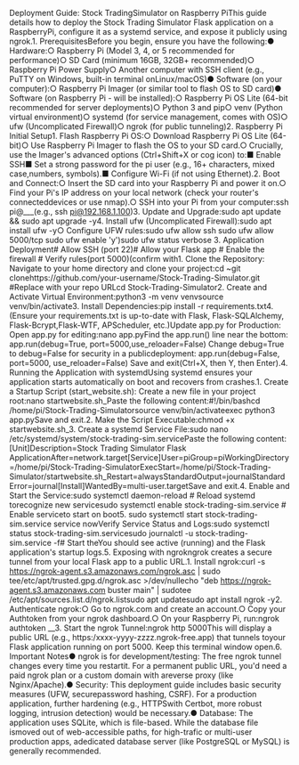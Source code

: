 Deployment Guide: Stock TradingSimulator on Raspberry PiThis guide details how to deploy the Stock Trading Simulator Flask application on a RaspberryPi, configure it as a systemd service, and expose it publicly using ngrok.1. PrerequisitesBefore you begin, ensure you have the following:● Hardware:○ Raspberry Pi (Model 3, 4, or 5 recommended for performance)○ SD Card (minimum 16GB, 32GB+ recommended)○ Raspberry Pi Power Supply○ Another computer with SSH client (e.g., PuTTY on Windows, built-in terminal onLinux/macOS)● Software (on your computer):○ Raspberry Pi Imager (or similar tool to flash OS to SD card)● Software (on Raspberry Pi - will be installed):○ Raspberry Pi OS Lite (64-bit recommended for server deployments)○ Python 3 and pip○ venv (Python virtual environment)○ systemd (for service management, comes with OS)○ ufw (Uncomplicated Firewall)○ ngrok (for public tunneling)2. Raspberry Pi Initial Setup1. Flash Raspberry Pi OS:○ Download Raspberry Pi OS Lite (64-bit)○ Use Raspberry Pi Imager to flash the OS to your SD card.○ Crucially, use the Imager's advanced options (Ctrl+Shift+X or cog icon) to:■ Enable SSH■ Set a strong password for the pi user (e.g., 16+ characters, mixed case,numbers, symbols).■ Configure Wi-Fi (if not using Ethernet).2. Boot and Connect:○ Insert the SD card into your Raspberry Pi and power it on.○ Find your Pi's IP address on your local network (check your router's connecteddevices or use nmap).○ SSH into your Pi from your computer:ssh pi@<RaspberryPiIPAddress>___(e.g., ssh pi@192.168.1.100)3. Update and Upgrade:sudo apt update && sudo apt upgrade -y4. Install ufw (Uncomplicated Firewall):sudo apt install ufw -y○ Configure UFW rules:sudo ufw allow ssh sudo ufw allow 5000/tcp sudo ufw enable 'y')sudo ufw status verbose 3. Application Deployment# Allow SSH (port 22)# Allow your Flask app # Enable the firewall # Verify rules(port 5000)(confirm with1. Clone the Repository: Navigate to your home directory and clone your project:cd ~git clonehttps://github.com/your-username/Stock-Trading-Simulator.git #Replace with your repo URLcd Stock-Trading-Simulator2. Create and Activate Virtual Environment:python3 -m venv venvsource venv/bin/activate3. Install Dependencies:pip install -r requirements.txt4. (Ensure your requirements.txt is up-to-date with Flask, Flask-SQLAlchemy, Flask-Bcrypt,Flask-WTF, APScheduler, etc.)Update app.py for Production: Open app.py for editing:nano app.pyFind the app.run() line near the bottom: app.run(debug=True, port=5000,use_reloader=False) Change debug=True to debug=False for security in a publicdeployment: app.run(debug=False, port=5000, use_reloader=False) Save and exit(Ctrl+X, then Y, then Enter).4. Running the Application with systemdUsing systemd ensures your application starts automatically on boot and recovers from crashes.1. Create a Startup Script (start_website.sh): Create a new file in your project root:nano startwebsite.sh_Paste the following content:#!/bin/bashcd /home/pi/Stock-Trading-Simulatorsource venv/bin/activateexec python3 app.pySave and exit.2. Make the Script Executable:chmod +x startwebsite.sh_3. Create a systemd Service File:sudo nano /etc/systemd/system/stock-trading-sim.servicePaste the following content:[Unit]Description=Stock Trading Simulator Flask ApplicationAfter=network.target[Service]User=piGroup=piWorkingDirectory=/home/pi/Stock-Trading-SimulatorExecStart=/home/pi/Stock-Trading-Simulator/startwebsite.sh_Restart=alwaysStandardOutput=journalStandardError=journal[Install]WantedBy=multi-user.targetSave and exit.4. Enable and Start the Service:sudo systemctl daemon-reload # Reload systemd torecognize new servicesudo systemctl enable stock-trading-sim.service # Enable serviceto start on boot5. sudo systemctl start stock-trading-sim.service service nowVerify Service Status and Logs:sudo systemctl status stock-trading-sim.servicesudo journalctl -u stock-trading-sim.service -f# Start theYou should see active (running) and the Flask application's startup logs.5. Exposing with ngrokngrok creates a secure tunnel from your local Flask app to a public URL.1. Install ngrok:curl -s https://ngrok-agent.s3.amazonaws.com/ngrok.asc | sudo tee/etc/apt/trusted.gpg.d/ngrok.asc >/dev/nullecho "deb https://ngrok-agent.s3.amazonaws.com buster main" | sudotee /etc/apt/sources.list.d/ngrok.listsudo apt updatesudo apt install ngrok -y2. Authenticate ngrok:○ Go to ngrok.com and create an account.○ Copy your Authtoken from your ngrok dashboard.○ On your Raspberry Pi, run:ngrok authtoken <YOURNGROKAUTHTOKEN>__3. Start the ngrok Tunnel:ngrok http 5000This will display a public URL (e.g., https:/xxxx-yyyy-zzzz.ngrok-free.app) that tunnels toyour Flask application running on port 5000. Keep this terminal window open.6. Important Notes● ngrok is for development/testing: The free ngrok tunnel changes every time you restartit. For a permanent public URL, you'd need a paid ngrok plan or a custom domain with areverse proxy (like Nginx/Apache).● Security: This deployment guide includes basic security measures (UFW, securepassword hashing, CSRF). For a production application, further hardening (e.g., HTTPSwith Certbot, more robust logging, intrusion detection) would be necessary.● Database: The application uses SQLite, which is file-based. While the database file ismoved out of web-accessible paths, for high-trafic or multi-user production apps, adedicated database server (like PostgreSQL or MySQL) is generally recommended.